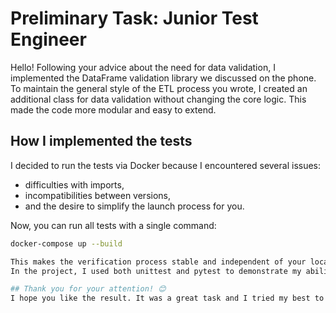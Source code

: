 # Preliminary Task: Junior Test Engineer

Hello! Following your advice about the need for data validation, I implemented the DataFrame validation library we discussed on the phone. To maintain the general style of the ETL process you wrote, I created an additional class for data validation without changing the core logic. This made the code more modular and easy to extend.

## How I implemented the tests
I decided to run the tests via Docker because I encountered several issues:

- difficulties with imports,
- incompatibilities between versions,
- and the desire to simplify the launch process for you.

Now, you can run all tests with a single command:  
```bash
docker-compose up --build

This makes the verification process stable and independent of your local environment.
In the project, I used both unittest and pytest to demonstrate my ability to work with different testing frameworks. I chose unittest for classic structured tests, and pytest for checking in a more modern style, given its flexibility and wide capabilities.

## Thank you for your attention! 😊
I hope you like the result. It was a great task and I tried my best to show my skills. I will be glad to show more of my capabilities in the future!
